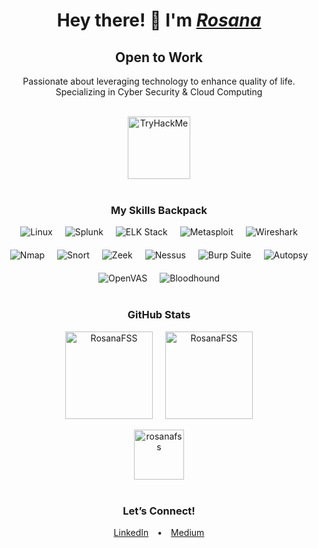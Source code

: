 <h1 align="center">Hey there! 👋 I'm <a href="https://www.linkedin.com/in/rosanafssantos/"><em>Rosana</em></a></h1>
<h2 align="center">Open to Work</h2>
<p align="center">
    Passionate about leveraging technology to enhance quality of life.<br>
    Specializing in Cyber Security & Cloud Computing
</p>

<br>

<div align="center">
    <img height="100px" src="https://tryhackme-badges.s3.amazonaws.com/Rosana.png" alt="TryHackMe" />
</div>

<br>

<h3 align="center"><strong>My Skills Backpack</strong></h3>
<div align="center" style="display: flex; flex-wrap: wrap; justify-content: center; gap: 20px;">
    <img src="https://img.icons8.com/color/64/000000/linux.png" alt="Linux" title="Linux" />
    <img src="https://img.icons8.com/color/64/000000/splunk.png" alt="Splunk" title="Splunk" />
    <img src="https://img.icons8.com/color/64/000000/elk-stack.png" alt="ELK Stack" title="ELK Stack" />
    <img src="https://img.icons8.com/color/64/000000/metasploit.png" alt="Metasploit" title="Metasploit" />
    <img src="https://img.icons8.com/color/64/000000/wireshark.png" alt="Wireshark" title="Wireshark" />
    <img src="https://img.icons8.com/color/64/000000/nmap.png" alt="Nmap" title="Nmap" />
    <img src="https://img.icons8.com/color/64/000000/snort.png" alt="Snort" title="Snort" />
    <img src="https://img.icons8.com/color/64/000000/zeek.png" alt="Zeek" title="Zeek" />
    <img src="https://img.icons8.com/color/64/000000/nessus.png" alt="Nessus" title="Nessus" />
    <img src="https://img.icons8.com/color/64/000000/burp-suite.png" alt="Burp Suite" title="Burp Suite" />
    <img src="https://img.icons8.com/color/64/000000/autopsy.png" alt="Autopsy" title="Autopsy" />
    <img src="https://img.icons8.com/color/64/000000/openvas.png" alt="OpenVAS" title="OpenVAS" />
    <img src="https://img.icons8.com/color/64/000000/bloodhound.png" alt="Bloodhound" title="Bloodhound" />
</div>

<br>

<h3 align="center"><strong>GitHub Stats</strong></h3>
<div align="center" style="display: flex; justify-content: center; gap: 20px;">
    <img height="140px" src="https://github-readme-streak-stats.herokuapp.com/?user=rosanafss&theme=highcontrast" alt="RosanaFSS" />
    <img height="140px" src="https://github-readme-stats.vercel.app/api?username=rosanafss&show_icons=true&locale=en&theme=highcontrast" alt="RosanaFSS" />
</div>

<br>

<div align="center">
    <a href="https://github.com/ryo-ma/github-profile-trophy">
        <img height="80" src="https://github-profile-trophy.vercel.app/?username=rosanafss&theme=dracula" alt="rosanafss" />
    </a>
</div>

<br>

<h3 align="center">Let’s Connect!</h3>
<p align="center">
    <a href="https://www.linkedin.com/in/rosanafssantos/" style="margin: 0 10px;">LinkedIn</a> • 
    <a href="https://medium.com/rosanafss" style="margin: 0 10px;">Medium</a>
</p>

<br>

<div align="center">
    <img height="70px" src="https://github-readme-stats.vercel.app/api/top-langs?username=rosanafss&show

